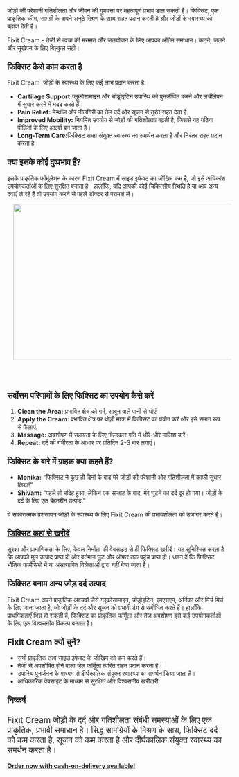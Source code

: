 <p>जोड़ों की परेशानी गतिशीलता और जीवन की गुणवत्ता पर महत्वपूर्ण प्रभाव डाल सकती है। फिक्सिट, एक प्राकृतिक क्रीम, सामग्री के अपने अनूठे मिश्रण के साथ राहत प्रदान करती है और जोड़ों के स्वास्थ्य को बढ़ावा देती है।&nbsp;</p><p>Fixit Cream - तेजी से त्वचा की मरम्मत और जलयोजन के लिए आपका अंतिम समाधान। कटने, जलने और सूखेपन के लिए बिल्कुल सही।</p><h3><span style="font-size: 18.72px;">फिक्सिट कैसे काम करता है</span></h3><p>Fixit Cream&nbsp; जोड़ों के स्वास्थ्य के लिए कई लाभ प्रदान करता है:</p><ul><li><strong>Cartilage Support:</strong>ग्लूकोसामाइन और चोंड्रोइटिन उपास्थि को पुनर्जीवित करने और लचीलेपन में सुधार करने में मदद करते हैं।</li><li><strong>Pain Relief:</strong> मेन्थॉल और नीलगिरी का तेल दर्द और सूजन से तुरंत राहत देता है.</li><li><strong>Improved Mobility:</strong> नियमित उपयोग से जोड़ों की गतिशीलता बढ़ती है, जिससे यह गठिया पीड़ितों के लिए आदर्श बन जाता है।</li><li><strong>Long-Term Care:</strong>फिक्सिट समग्र संयुक्त स्वास्थ्य का समर्थन करता है और निरंतर राहत प्रदान करता है।</li></ul><h3><span style="font-size: 18.72px;">क्या इसके कोई दुष्प्रभाव हैं?</span></h3><p>इसके प्राकृतिक फॉर्मूलेशन के कारण Fixit Cream में साइड इफेक्ट का जोखिम कम है, जो इसे अधिकांश उपयोगकर्ताओं के लिए सुरक्षित बनाता है। हालाँकि, यदि आपकी कोई चिकित्सीय स्थिति है या आप अन्य दवाएँ ले रहे हैं तो उपयोग करने से पहले डॉक्टर से परामर्श लें।</p><div class="separator" style="clear: both; text-align: center;"><a href="https://www.herbpoint.in/product/fixit-cream/" rel="nofollow" style="margin-left: 1em; margin-right: 1em;"><img border="0" data-original-height="768" data-original-width="1366" height="360" src="https://blogger.googleusercontent.com/img/b/R29vZ2xl/AVvXsEgWorOq7wvMTp3zzzN7VbimVuoeXJWSbdXwK4ZnzguRTCNUZoKX-2pEGgJHjGSJI0Nn9e0ctAevQrc5nHWCDDF9vCixN2jWJ4Y3as1tXOpzsAgcvR7JkHk_KyA0fHrFQHYzRvm2MNt2wl4THAKe6cvBqzRzYhS3RCMggux1WXarn01Q2GkbEc1yeKSGi3lz/w640-h360/50%20(3).jpg" width="640" /></a></div><br /><p><br /></p><h3><span style="font-size: 18.72px;">सर्वोत्तम परिणामों के लिए फिक्सिट का उपयोग कैसे करें</span></h3><ol><li><strong>Clean the Area:</strong> प्रभावित क्षेत्र को गर्म, साबुन वाले पानी से धोएं।</li><li><strong>Apply the Cream:</strong> प्रभावित क्षेत्र पर थोड़ी मात्रा में फिक्सिट का प्रयोग करें और इसे समान रूप से फैलाएं.</li><li><strong>Massage:</strong> अवशोषण में सहायता के लिए गोलाकार गति में धीरे-धीरे मालिश करें।</li><li><strong>Repeat:</strong> दर्द की गंभीरता के आधार पर प्रतिदिन 2-3 बार लगाएं।</li></ol><h3><span style="font-size: 18.72px;">फिक्सिट के बारे में ग्राहक क्या कहते हैं?</span></h3><ul><li><strong>Monika:</strong> “फिक्सिट ने कुछ ही दिनों के बाद मेरे जोड़ों की परेशानी और गतिशीलता में काफी सुधार किया!”</li><li><strong>Shivam:</strong> “पहले तो संदेह हुआ, लेकिन एक सप्ताह के बाद, मेरे घुटने का दर्द दूर हो गया। जोड़ों के दर्द के लिए एक बेहतरीन उत्पाद.”</li></ul><p>ये सकारात्मक प्रशंसापत्र जोड़ों के स्वास्थ्य के लिए Fixit Cream की प्रभावशीलता को उजागर करते हैं।</p><h3><span style="font-size: 18.72px;"><a href="https://www.herbpoint.in/product/fixit-cream/" rel="nofollow">फिक्सिट कहां से खरीदें</a></span></h3><p>सुरक्षा और प्रामाणिकता के लिए, केवल निर्माता की वेबसाइट से ही फिक्सिट खरीदें। यह सुनिश्चित करता है कि आपको मूल उत्पाद प्राप्त हो और वर्तमान छूट और ऑफ़र तक पहुंच प्राप्त हो। ध्यान दें कि फिक्सिट भौतिक फार्मेसियों में या असत्यापित विक्रेताओं द्वारा नहीं बेचा जाता है।</p><h3><span style="font-size: 18.72px;">फिक्सिट बनाम अन्य जोड़ दर्द उत्पाद</span></h3><p>Fixit Cream अपने प्राकृतिक अवयवों जैसे ग्लूकोसामाइन, चोंड्रोइटिन, एमएसएम, अर्निका और मिर्च मिर्च के लिए जाना जाता है, जो जोड़ों के दर्द और सूजन को प्रभावी ढंग से संबोधित करते हैं। हालाँकि प्राथमिकताएँ भिन्न हो सकती हैं, फिक्सिट का प्राकृतिक फॉर्मूला और तेज़ अवशोषण इसे कई उपयोगकर्ताओं के लिए एक विश्वसनीय विकल्प बनाता है।</p><h3><span style="font-size: 18.72px;">Fixit Cream क्यों चुनें?</span></h3><ul><li>सभी प्राकृतिक तत्व साइड इफेक्ट के जोखिम को कम करते हैं।</li><li>तेजी से अवशोषित होने वाला जेल फॉर्मूला त्वरित राहत प्रदान करता है।</li><li>उपास्थि पुनर्जनन के माध्यम से दीर्घकालिक संयुक्त स्वास्थ्य का समर्थन किया जाता है।</li><li>आधिकारिक वेबसाइट के माध्यम से सुरक्षित और विश्वसनीय खरीदारी.</li></ul><h3><span style="font-size: 18.72px;">निष्कर्ष</span></h3><h3><span style="font-size: 18.72px; font-weight: 400;">Fixit Cream जोड़ों के दर्द और गतिशीलता संबंधी समस्याओं के लिए एक प्राकृतिक, प्रभावी समाधान है। सिद्ध सामग्रियों के मिश्रण के साथ, फिक्सिट दर्द को कम करता है, सूजन को कम करता है और दीर्घकालिक संयुक्त स्वास्थ्य का समर्थन करता है।</span></h3><p><strong><a href="https://www.herbpoint.in/product/fixit-cream/" rel="nofollow">Order now with cash-on-delivery available!</a></strong></p>
